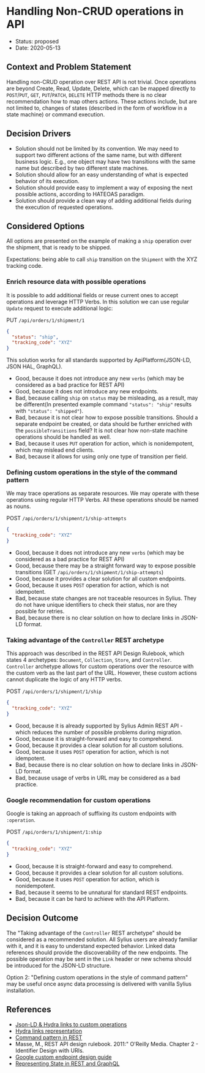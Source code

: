 # Handling Non-CRUD operations in API

* Status: proposed
* Date: 2020-05-13

## Context and Problem Statement

Handling non-CRUD operation over REST API is not trivial. Once operations are beyond Create, Read, Update, Delete, 
which can be mapped directly to `POST`/`PUT`, `GET`, `PUT`/`PATCH`, `DELETE` HTTP methods there is no clear recommendation 
how to map others actions. These actions include, but are not limited to, changes of states (described in the form of 
workflow in a state machine) or command execution.

## Decision Drivers

* Solution should not be limited by its convention. We may need to support two different actions of the same name, 
but with different business logic. E.g., one object may have two transitions with the same name but described by 
two different state machines.
* Solution should allow for an easy understanding of what is expected behavior of its execution.
* Solution should provide easy to implement a way of exposing the next possible actions, according to HATEOAS paradigm.
* Solution should provide a clean way of adding additional fields during the execution of requested operations.

## Considered Options

All options are presented on the example of making a `ship` operation over the shipment, that is ready to be shipped.
 
Expectations: being able to call `ship` transition on the `Shipment` with the XYZ tracking code. 

### Enrich resource data with possible operations

It is possible to add additional fields or reuse current ones to accept operations and leverage HTTP Verbs. In 
this solution we can use regular `Update` request to execute additional logic:

PUT `/api/orders/1/shipment/1`

```json
{
  "status": "ship",
  "tracking_code": "XYZ"
}
```

This solution works for all standards supported by ApiPlatform(JSON-LD, JSON HAL, GraphQL).

* Good, because it does not introduce any new `verbs` (which may be considered as a bad practice for REST API)
* Good, because it does not introduce any new endpoints.
* Bad, because calling `ship` on `status` may be misleading, as a result, may be different(In presented example command 
`"status": "ship"` results with `"status": "shipped"`).
* Bad, because it is not clear how to expose possible transitions. Should a separate endpoint be created, or data should
 be further enriched with the `possibleTransitions` field? It is not clear how non-state machine operations should be 
 handled as well. 
* Bad, because it uses `PUT` operation for action, which is nonidempotent, which may mislead end clients.
* Bad, because it allows for using only one type of transition per field.

### Defining custom operations in the style of the command pattern

We may trace operations as separate resources. We may operate with these operations using regular HTTP Verbs. All these 
operations should be named as nouns. 

POST `/api/orders/1/shipment/1/ship-attempts`

```json
{
  "tracking_code": "XYZ"
}
```

* Good, because it does not introduce any new `verbs` (which may be considered as a bad practice for REST API)
* Good, because there may be a straight forward way to expose possible transitions (GET `/api/orders/1/shipment/1/ship-attempts`)
* Good, because it provides a clear solution for all custom endpoints. 
* Good, because it uses `POST` operation for action, which is not idempotent. 
* Bad, because state changes are not traceable resources in Sylius. They do not have unique identifiers to check their 
status, nor are they possible for retries.
* Bad, because there is no clear solution on how to declare links in JSON-LD format.

### Taking advantage of the `Controller` REST archetype

This approach was described in the REST API Design Rulebook, which states 4 archetypes: `Document`, `Collection`, `Store`,
and `Controller`. `Controller` archetype allows for custom operations over the resource with the custom verb as the last 
part of the URL. However, these custom actions cannot duplicate the logic of any HTTP verbs.

POST `/api/orders/1/shipment/1/ship`

```json
{
  "tracking_code": "XYZ"
}
```

* Good, because it is already supported by Sylius Admin REST API - which reduces the number of possible problems during 
migration.
* Good, because it is straight-forward and easy to comprehend.
* Good, because it provides a clear solution for all custom solutions. 
* Good, because it uses `POST` operation for action, which is not idempotent. 
* Bad, because there is no clear solution on how to declare links in JSON-LD format.
* Bad, because usage of verbs in URL may be considered as a bad practice. 

### Google recommendation for custom operations

Google is taking an approach of suffixing its custom endpoints with `:operation`.

POST `/api/orders/1/shipment/1:ship`

```json
{
  "tracking_code": "XYZ"
}
```

* Good, because it is straight-forward and easy to comprehend.
* Good, because it provides a clear solution for all custom solutions. 
* Good, because it uses `POST` operation for action, which is nonidempotent. 
* Bad, because it seems to be unnatural for standard REST endpoints.
* Bad, because it can be hard to achieve with the API Platform.

## Decision Outcome

The "Taking advantage of the `Controller` REST archetype" should be considered as a recommended solution. All Sylius 
users are already familiar with it, and it is easy to understand expected behavior. Linked data references should provide
the discoverability of the new endpoints. The possible operation may be sent in the `Link` header
or new schema should be introduced for the JSON-LD structure. 

Option 2: "Defining custom operations in the style of command pattern" may be useful once async data processing is 
delivered with vanilla Sylius installation. 

## References

* [Json-LD & Hydra links to custom operations](https://stackoverflow.com/questions/41125810/json-ld-with-hydra-how-to-define-a-custom-operation-and-specify-its-url) 
* [Hydra links representation](http://www.hydra-cg.com/spec/latest/core/#adding-affordances-to-representations)
* [Command pattern in REST](https://allegro-restapi-guideline.readthedocs.io/en/latest/CommandPattern/)
* Masse, M., REST API design rulebook. 2011:" O'Reilly Media. Chapter 2 - Identifier Design with URIs.
* [Google custom endpoint design guide](https://cloud.google.com/apis/design/custom_methods)
* [Representing State in REST and GraphQL](https://phil.tech/api/2017/06/19/representing-state-in-rest-and-graphql/#hateoas-i-call-on-thee)
